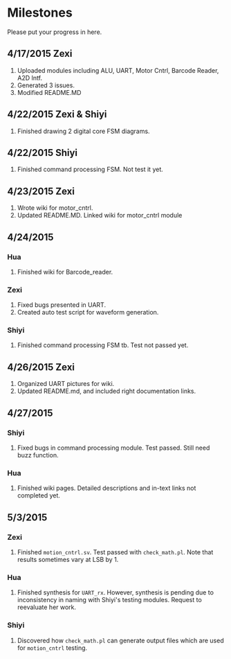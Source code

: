 # Milestones
Please put your progress in here.

## 4/17/2015 Zexi
1. Uploaded modules including ALU, UART, Motor Cntrl, Barcode Reader, A2D Intf.
2. Generated 3 issues.
3. Modified README.MD

## 4/22/2015 Zexi & Shiyi
1. Finished drawing 2 digital core FSM diagrams.

## 4/22/2015 Shiyi
1. Finished command processing FSM. Not test it yet.

## 4/23/2015 Zexi
1. Wrote wiki for motor_cntrl.
2. Updated README.MD. Linked wiki for motor_cntrl module

## 4/24/2015 
### Hua
1. Finished wiki for Barcode_reader.

### Zexi
1. Fixed bugs presented in UART.
2. Created auto test script for waveform generation.

### Shiyi
1. Finished command processing FSM tb. Test not passed yet.

## 4/26/2015 Zexi
1. Organized UART pictures for wiki.
2. Updated README.md, and included right documentation links.

## 4/27/2015
### Shiyi
1. Fixed bugs in command processing module. Test passed. Still need buzz function.

### Hua
1. Finished wiki pages. Detailed descriptions and in-text links not completed yet.

## 5/3/2015
### Zexi
1. Finished ```motion_cntrl.sv```. Test passed with ```check_math.pl```. Note that results sometimes vary at LSB by 1.

### Hua
1. Finished synthesis for ```UART_rx```. However, synthesis is pending due to inconsistency in naming with Shiyi's testing modules. Request to reevaluate her work.

### Shiyi
1. Discovered how ```check_math.pl``` can generate output files which are used for ```motion_cntrl``` testing.
